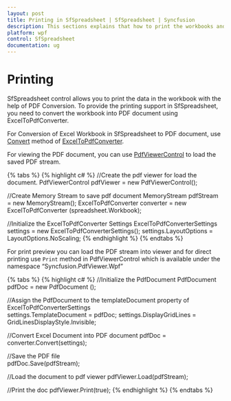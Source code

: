 ```yaml
---
layout: post
title: Printing in SfSpreadsheet | SfSpreadsheet | Syncfusion
description: This sections explains that how to print the workbooks and its sheets in SfSpreadsheet for Syncfusion Essential WPF.
platform: wpf
control: SfSpreadsheet
documentation: ug
---
```


# Printing

SfSpreadsheet control allows you to print the data in the workbook with the help of PDF Conversion. To provide the printing support in SfSpreadsheet, you need to convert the workbook into PDF document using ExcelToPdfConverter.

For Conversion of Excel Workbook in SfSpreadsheet to PDF document, use [Convert](https://help.syncfusion.com/cr/wpf/Syncfusion.ExcelToPdfConverter.ExcelToPdfConverter.html#Syncfusion_ExcelToPdfConverter_ExcelToPdfConverter_Convert) method of [ExcelToPdfConverter](http://help.syncfusion.com/cr/wpf/Syncfusion.ExcelToPdfConverter.ExcelToPdfConverter.html).

For viewing the PDF document, you can use [PdfViewerControl](http://help.syncfusion.com/wpf/pdfviewer/getting-started) to load the saved PDF stream.

{% tabs %}
{% highlight c# %}
//Create the pdf viewer for load the document.
PdfViewerControl pdfViewer = new PdfViewerControl();

//Create Memory Stream to save pdf document
MemoryStream pdfStream = new MemoryStream();
ExcelToPdfConverter converter = new ExcelToPdfConverter (spreadsheet.Workbook);  

//Initialize the ExcelToPdfConverter Settings
ExcelToPdfConverterSettings settings = new ExcelToPdfConverterSettings(); 
settings.LayoutOptions = LayoutOptions.NoScaling;
{% endhighlight %}
{% endtabs %}

For print preview you can load the PDF stream into viewer and for direct printing use `Print` method in PdfViewerControl  which is available under the namespace “Syncfusion.PdfViewer.Wpf”

{% tabs %}
{% highlight c# %}
//Initialize the PdfDocument
PdfDocument pdfDoc = new PdfDocument ();

//Assign the PdfDocument to the templateDocument property of ExcelToPdfConverterSettings  
settings.TemplateDocument = pdfDoc;
settings.DisplayGridLines = GridLinesDisplayStyle.Invisible;

//Convert Excel Document into PDF document
pdfDoc = converter.Convert(settings);

//Save the PDF file     
pdfDoc.Save(pdfStream);

//Load the document to pdf viewer
pdfViewer.Load(pdfStream);

//Print the doc
pdfViewer.Print(true);
{% endhighlight %}
{% endtabs %}

